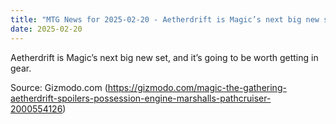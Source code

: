 ```yaml
---
title: "MTG News for 2025-02-20 - Aetherdrift is Magic’s next big new set, and it’s ..."
date: 2025-02-20
---
```


Aetherdrift is Magic’s next big new set, and it’s going to be worth getting in gear.

Source: Gizmodo.com (https://gizmodo.com/magic-the-gathering-aetherdrift-spoilers-possession-engine-marshalls-pathcruiser-2000554126)
